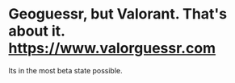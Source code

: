 # Geoguessr, but Valorant. That's about it. https://www.valorguessr.com
Its in the most beta state possible.
